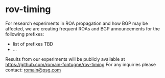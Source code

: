 # rov-timing

For research experiments in ROA propagation and how BGP may be affected, we are creating frequent ROAs and BGP announcements for the following prefixes:
- list of prefixes TBD
- ...

Results from our experiments will be publicly available at https://github.com/romain-fontugne/rov-timing
For any inquiries please contact: romain@psg.com
